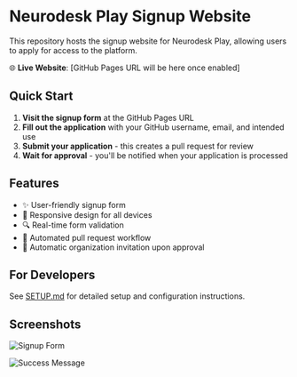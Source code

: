 # Neurodesk Play Signup Website

This repository hosts the signup website for Neurodesk Play, allowing users to apply for access to the platform.

🌐 **Live Website**: [GitHub Pages URL will be here once enabled]

## Quick Start

1. **Visit the signup form** at the GitHub Pages URL
2. **Fill out the application** with your GitHub username, email, and intended use
3. **Submit your application** - this creates a pull request for review
4. **Wait for approval** - you'll be notified when your application is processed

## Features

- ✨ User-friendly signup form
- 📱 Responsive design for all devices  
- 🔍 Real-time form validation
- 🔄 Automated pull request workflow
- 👥 Automatic organization invitation upon approval

## For Developers

See [SETUP.md](SETUP.md) for detailed setup and configuration instructions.

## Screenshots

![Signup Form](https://github.com/user-attachments/assets/cb5eac50-6e97-489d-b05d-6093135cff8f)

![Success Message](https://github.com/user-attachments/assets/2867a20e-0fcb-4f6e-bbae-21367a9d3d07)
